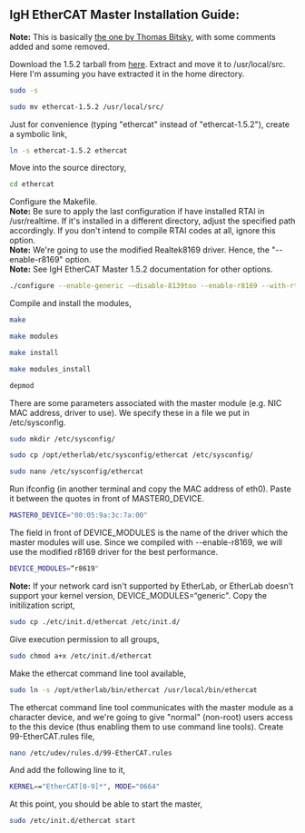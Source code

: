 ## IgH EtherCAT Master Installation Guide:   
**Note:** This is basically [the one by Thomas Bitsky](http://lists.etherlab.org/pipermail/etherlab-users/2015/002820.html), with some comments added and some removed.  

Download the 1.5.2 tarball from [here](http://www.etherlab.org/en/ethercat/). 
Extract and move it to /usr/local/src. Here I'm assuming you have extracted it in the home directory.
```bash
sudo -s
```
```bash
sudo mv ethercat-1.5.2 /usr/local/src/
```
Just for convenience (typing "ethercat" instead of "ethercat-1.5.2"), create a symbolic link,
```bash
ln -s ethercat-1.5.2 ethercat
```
Move into the source directory,
```bash
cd ethercat
```
Configure the Makefile.  
**Note:** Be sure to apply the last configuration if have installed RTAI in /usr/realtime. If it's installed in a different directory, adjust the specified path accordingly. If you don't intend to compile RTAI codes at all, ignore this option.  
**Note:** We're going to use the modified Realtek8169 driver. Hence, the "--enable-r8169" option.   
**Note:** See IgH EtherCAT Master 1.5.2 documentation for other options.  
```bash
./configure --enable-generic -–disable-8139too --enable-r8169 --with-rtai-dir=/usr/realtime
```
Compile and install the modules,  
```bash
make
```
```bash
make modules
```
```bash
make install
```
```bash
make modules_install
```
```bash
depmod
```
There are some parameters associated with the master module (e.g. NIC MAC address, driver to use). We specify these in a file we put in /etc/sysconfig. 
```bash
sudo mkdir /etc/sysconfig/
```
```bash
sudo cp /opt/etherlab/etc/sysconfig/ethercat /etc/sysconfig/
```
```bash
sudo nano /etc/sysconfig/ethercat
```
Run ifconfig (in another terminal and copy the MAC address of eth0). Paste it between the quotes in front of MASTER0_DEVICE.  
```bash
MASTER0_DEVICE="00:05:9a:3c:7a:00"
```
The field in front of DEVICE_MODULES is the name of the driver which the master modules will use. Since we compiled with --enable-r8169, we will use the modified r8169 driver for the best performance. 
```bash
DEVICE_MODULES=“r8619"
```
**Note:** If your network card isn't supported by EtherLab, or EtherLab doesn't support your kernel version, DEVICE_MODULES=“generic".
Copy the initilization script,
```bash
sudo cp ./etc/init.d/ethercat /etc/init.d/
```
Give execution permission to all groups,
```bash
sudo chmod a+x /etc/init.d/ethercat
```
Make the ethercat command line tool available,
```bash
sudo ln -s /opt/etherlab/bin/ethercat /usr/local/bin/ethercat
```
The ethercat command line tool communicates with the master module as a character device, and we're going to give "normal" (non-root) users access to the this device (thus enabling them to use command line tools).
Create 99-EtherCAT.rules file,
```bash
nano /etc/udev/rules.d/99-EtherCAT.rules
```
And add the following line to it,
```bash
KERNEL=="EtherCAT[0-9]*", MODE="0664"
```
At this point, you should be able to start the master,
```bash
sudo /etc/init.d/ethercat start
```







